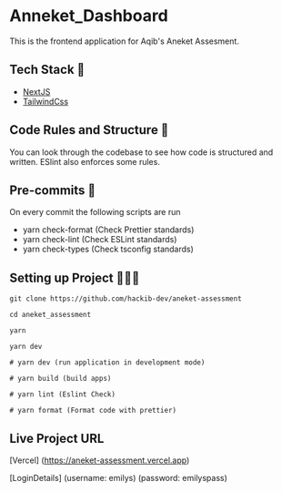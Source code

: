 # Anneket_Dashboard

This is the frontend application for Aqib's Aneket Assesment.

## Tech Stack 🥞

- [NextJS](https://nextjs.org/)
- [TailwindCss](https://tailwindcss.com/)

## Code Rules and Structure 📖

You can look through the codebase to see how code is structured and written. ESlint also enforces some rules.

## Pre-commits 🏁

On every commit the following scripts are run

- yarn check-format (Check Prettier standards)
- yarn check-lint (Check ESLint standards)
- yarn check-types (Check tsconfig standards)

## Setting up Project 👨🏾‍💻

```
git clone https://github.com/hackib-dev/aneket-assessment

cd aneket_assessment

yarn

yarn dev

# yarn dev (run application in development mode)

# yarn build (build apps)

# yarn lint (Eslint Check)

# yarn format (Format code with prettier)

```

## Live Project URL

[Vercel] (https://aneket-assessment.vercel.app)

[LoginDetails]
(username: emilys)
(password: emilyspass)
